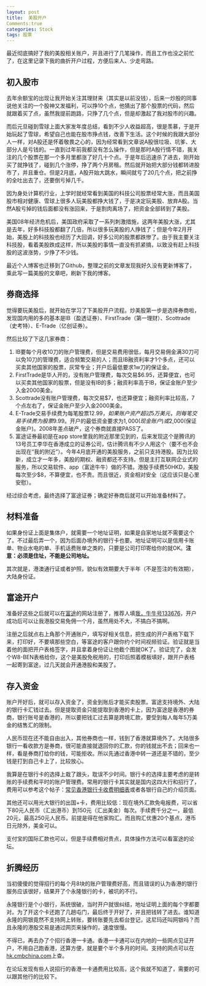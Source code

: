 ```yaml
---
layout: post
title:  美股开户
Comments:true
categories: Stock
tags: 股票
---
```


最近彻底搞好了我的美股相关账户，并且进行了几笔操作，而且工作也没之前忙了，在这里记录下我的曲折开户过程，方便后来人、少走弯路。

## 初入股市

去年余额宝的出现让我开始关注其理财来（其实是以前没钱），后来一炒股的同事说他关注的一个股神又发福利，可以挣10个点，他猜出了那个股票的代码，然后就跟着买了点，虽然我提前跑路，只挣了几个点，但是却激起了我对股市的兴趣。

而后元旦碰到雪球上面大家发年度总结，看到不少人收益超高，很是羡慕，于是开始玩起了雪球，希望自己也能在股市挣点钱，改善下生活。这个时候的我跟大部分人一样，对A股还是怀着敬畏之心的，因为经常看到文章说A股很垃圾、坑爹、大部分人是亏钱的。一直到过年前我都没有怎么操作，但是那时A股行情不错，我关注的几个股票在那一个多月里都涨了好几十个点。于是年后迅速杀了进去，刚开始买了就挣钱了，碰到几个涨停，挣了两个月房租。然后就开始把大部分钱都转进股市了，并且重仓。但是2月底，A股开始大跳水，瞬间就亏了20几个点，把之前挣的全吐出去了，还要倒亏掉几千。


因为身处计算机行业，上学时就经常看到美国的科技公司股票经常大涨，而且美国股市相对健康、雪球上很多人玩美股都挣大钱了，于是决定玩美股、放弃A股。当然A股亏掉的钱后面都没有涨回来，于是割肉离场了，把资金全部转到了美股。

美国08年经济危机后，美国政府采取了一系列刺激措施，这两年美股大涨，尤其是去年，好多科技股都翻了几倍，所以很多玩美股的人挣钱了；但是今年2月开始，美股上的科技股也经历了大回调，好多公司的股票都跌惨了。由于我主要关注科技股，看着美股跌成这样，所以美股的事情一直没有抓紧搞，以致没有赶上科技股的这波涨势，少挣了不少钱。

最近个人博客也迁移到了Github，整理之前的文章发现我好久没有更新博客了，乘此写一篇美股的文章吧，刷新下我的博客。

<!--more-->

##  券商选择

觉得要玩美股后，就开始在学习了下美股开户流程。炒美股第一步是选择券商啦，发现国内用的多的基本是IB（盈透证券）、FirstTrade（第一理财）、Scottrade（史考特）、E-Trade（亿创证券）。

然后比较了下这几家券商：

1.  IB要每个月收10刀的账户管理费，但是交易费用很低，每月交易佣金满30刀可以免10刀的管理费，适合频繁交易的人；而且IB融资利率才1个多点，还可以买卖其他国家的股票，灰常专业；开户后最低要求1w刀的保证金。
2.  FirstTrade是华人开的，没有账户管理费，每次交易$6.95，还算便宜，也可以买卖其他国家的股票，但是没有IB的多；融资利率高于IB，保证金账户至少入金2000美金。
3.  Scottrade没有账户管理费，每次交易$7，也还算便宜；融资利率比较高，7个点左右了，保证金账户至少入金2000美金。
4.  E-Trade交易手续费为每笔股票$12.99，如果账户资产超过5万美元，则每笔交易手续费为股票$9.99。开户的最低资金要求为$1,000(现金账户)或$2,000(保证金账户)。2008年差点破产，这个券商就直接PASS了。
5.  富途证券最初是在app store里我的附近那里见到的，后来发现这个是腾讯的13号员工李华在香港成立的证券公司，估计腾讯有不少人用这个（要不也不会出现在“我的附近”）。今年4月底开通的美股服务，之前只支持港股。因为比较新，成立才一年多，美股的期权、融资都还不支持。但是主打互联网企业式的服务，所以交易软件、app（富途牛牛）做的不错。港股手续费50HKD，美股每次至少$8，不算便宜，也不贵。而且很近，资金相对安全（这应该只是心里安慰）。

经过综合考虑，最终选择了富途证券；确定好券商后就可以开始准备材料了。

## 材料准备

如果身份证上面是集体户，就需要一个地址证明，如果是自家地址就不需要这个了。不过最后弄一个，因为后面办境外的银行卡也要。地址证明可以是信用卡账单、物业水电的单、手机话费账单之类的，只要是公司打印寄给你的就OK。**注意：必须是住址，不能是公司地址。**


其次就是，港澳通行证或者护照，貌似有效期要大于半年（不是签注的有效期），大陆身份证。

## 富途开户

准备好这些之后就可以在[富途](http://www.futu5.com/)的网站注册了，推荐人填[我，牛牛号133676](http://www.futu5.com/invite/32ab1d0197610cb5)，开户成功后可以让我港股交易免佣一个月，虽然用处不大，不搞白不搞啊。

注册之后就点右上角那个开通账户，填写好相关信息，把生成的开户表格下载下来，打印好，不要填那些空白，等富途的客户跟你约个时间视频验证。验证就是当着他的面把开户表格签字，并且拿着身份证让他截个图就OK了。验证完了，会发个W8-BEN表格给你，这个是美股免税用的，打印后照着模板填好，跟开户表格一起寄到富途，过几天就会开通港股和美股了。

## 存入资金

账户开好后，就可以存入资金了，资金到账后才能买卖股票。富途支持境外、大陆的银行卡汇钱过去。但是提取资金只能提取到香港的卡上，因为富途是香港的券商，银行账号是香港的，所以要把钱汇过去算是跨境汇款，要受到每人每年5万美金的结售汇的限制。

人民币现在还不能自由出入，其他券商也一样，钱到了香港就算境外了。大陆很多银行一看收款方是券商，很可能直接就退回你的汇款，你的钱就出不去；回来也一样，看是券商打给你的钱，可能拒收。所以先通过香港中转一道还是不错的，至少钱是打到自己卡上了，比较放心。

我算是在银行卡的选择上栽了跟头，耽误不少时间。银行卡的选择主要考虑的是转账的手续费和平时的账户管理费。常用的银行卡其实就是国内这四大行和招行了，费用可以参考这个帖子：[常见香港银行卡收费明细表](http://bbs.futu5.com/view-697)或者各银行自己的介绍页面。

其他还可以用光大银行的出国+卡，费用比较低：现在境外汇款免电报费，可以省下80元人民币（汇出港币）到150元（汇出美金）每次。手续费千分之一，最低20元，最高250元人民币。前提是得在他家购汇。而且购汇优惠20个基点，港币日元除外，美金可以。

支付宝的国际汇款也可以，但是手续费相对贵点，具体操作方法可以看富途的论坛。

## 折腾经历

当初傻傻的觉得招行的每个月8块的账户管理费好高，而且错误的认为香港的银行服务应该很好，结果开了个永隆银行的卡，被坑的不行。

永隆银行是个小银行，系统很破，当时开户就很纠结，地址证明上面的每个字都要对。为了开这个卡还跑了几趟屯门，最后终于开好了，并且把钱转了进去。谁知道永隆的网银竟然不支持网上转账，要转账要先去柜台登记，这尼玛还叫网银吗？而且永隆的港股交易是通过网页来操作的，速度很慢。

不得已，再去办了个招行香港一卡通。香港一卡通可以在内地的一些网点见证开户，不用自己跑香港，还算方便，就是要个半个多月的时间。支持的网点可以在[hk.cmbchina.com](http://hk.cmbchina.com)上查。

在论坛发现有些人说招行的香港一卡通费用比较高，这个我就不知道了，需要的可以跟其他行的比较下。
